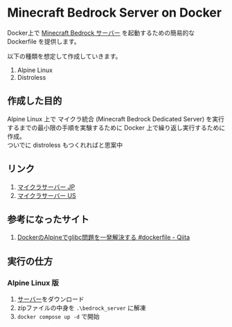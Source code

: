 # Minecraft Bedrock Server on Docker

Docker上で [Minecraft Bedrock サーバー](https://www.minecraft.net/ja-jp/download/server/bedrock) を起動するための簡易的な Dockerfile を提供します。  

以下の種類を想定して作成していきます。
1. Alpine Linux
2. Distroless

## 作成した目的

Alpine Linux 上で マイクラ統合 (Minecraft Bedrock Dedicated Server) を実行するまでの最小限の手順を実験するために Docker 上で繰り返し実行するために作成。  
ついでに distroless もつくれればと思案中

## リンク

1. [マイクラサーバー JP](https://www.minecraft.net/ja-jp/download/server/bedrock)
2. [マイクラサーバー US](https://www.minecraft.net/en-us/download/server/bedrock)


## 参考になったサイト

1. [DockerのAlpineでglibc問題を一発解決する #dockerfile - Qiita](https://qiita.com/dojyorin/items/5a53b6eed77803d558ed)


## 実行の仕方

### Alpine Linux 版

1. [サーバー](https://www.minecraft.net/ja-jp/download/server/bedrock)をダウンロード
2. zipファイルの中身を `.\bedrock_server` に解凍
3. `docker compose up -d` で開始
